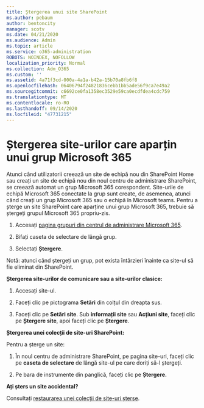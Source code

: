 ```yaml
---
title: Ștergerea unui site SharePoint
ms.author: pebaum
author: bentoncity
manager: scotv
ms.date: 04/21/2020
ms.audience: Admin
ms.topic: article
ms.service: o365-administration
ROBOTS: NOINDEX, NOFOLLOW
localization_priority: Normal
ms.collection: Adm_O365
ms.custom: ''
ms.assetid: 4a71f3cd-000a-4a1a-b42a-15b70a8fb6f8
ms.openlocfilehash: 06406794f24821836cebb1bb5ade56f9ca7e49a2
ms.sourcegitcommit: c6692ce0fa1358ec3529e59ca0ecdfdea4cdc759
ms.translationtype: MT
ms.contentlocale: ro-RO
ms.lasthandoff: 09/14/2020
ms.locfileid: "47731215"
---
```

# <a name="delete-sites-that-belong-to-a-microsoft-365-group"></a>Ștergerea site-urilor care aparțin unui grup Microsoft 365

Atunci când utilizatorii creează un site de echipă nou din SharePoint Home sau creați un site de echipă nou din noul centru de administrare SharePoint, se creează automat un grup Microsoft 365 corespondent. Site-urile de echipă Microsoft 365 conectate la grup sunt create, de asemenea, atunci când creați un grup Microsoft 365 sau o echipă în Microsoft teams. Pentru a șterge un site SharePoint care aparține unui grup Microsoft 365, trebuie să ștergeți grupul Microsoft 365 propriu-zis. 
  
1. Accesați [pagina grupuri din centrul de administrare Microsoft 365](https://portal.office.com/adminportal/home#/groups).
    
2. Bifați caseta de selectare de lângă grup.
    
3. Selectați **Ștergere**.
    
Notă: atunci când ștergeți un grup, pot exista întârzieri înainte ca site-ul să fie eliminat din SharePoint.
  
**Ștergerea site-urilor de comunicare sau a site-urilor clasice:**

1. Accesați site-ul.
  
2. Faceți clic pe pictograma **Setări** din colțul din dreapta sus. 
  
3. Faceți clic pe **Setări site**. Sub **informații site** sau **Acțiuni site**, faceți clic pe **Ștergere site**, apoi faceți clic pe **Ștergere**.
  
**Ștergerea unei colecții de site-uri SharePoint:**

Pentru a șterge un site:
  
1. În noul centru de administrare SharePoint, pe pagina site-uri, faceți clic pe **caseta de selectare** de lângă site-ul pe care doriți să-l ștergeți. 
    
2. Pe bara de instrumente din panglică, faceți clic pe **Ștergere.**
    
**Ați șters un site accidental?**

Consultați [restaurarea unei colecții de site-uri șterse](https://go.microsoft.com/fwlink/?linkid=867660).
  

